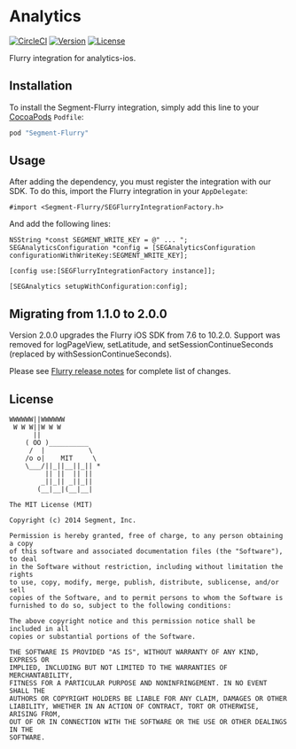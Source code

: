 # Analytics

[![CircleCI](https://circleci.com/gh/segment-integrations/analytics-ios-integration-flurry.svg?style=svg)](https://circleci.com/gh/segment-integrations/analytics-ios-integration-flurry)
[![Version](https://img.shields.io/cocoapods/v/Segment-Flurry.svg?style=flat)](http://cocoapods.org/pods/Segment-Flurry)
[![License](https://img.shields.io/cocoapods/l/Segment-Flurry.svg?style=flat)](http://cocoapods.org/pods/Segment-Flurry)

Flurry integration for analytics-ios.

## Installation

To install the Segment-Flurry integration, simply add this line to your [CocoaPods](http://cocoapods.org) `Podfile`:

```ruby
pod "Segment-Flurry"
```

## Usage

After adding the dependency, you must register the integration with our SDK.  To do this, import the Flurry integration in your `AppDelegate`:

```
#import <Segment-Flurry/SEGFlurryIntegrationFactory.h>
```

And add the following lines:

```
NSString *const SEGMENT_WRITE_KEY = @" ... ";
SEGAnalyticsConfiguration *config = [SEGAnalyticsConfiguration configurationWithWriteKey:SEGMENT_WRITE_KEY];

[config use:[SEGFlurryIntegrationFactory instance]];

[SEGAnalytics setupWithConfiguration:config];

```

## Migrating from 1.1.0 to 2.0.0
Version 2.0.0 upgrades the Flurry iOS SDK from 7.6 to 10.2.0. Support was removed for logPageView, setLatitude, and setSessionContinueSeconds (replaced by withSessionContinueSeconds). 

Please see [Flurry release notes](https://developer.yahoo.com/flurry/docs/releasenotes/ios/#version-10-2-0-1-08-2020) for complete list of changes.


## License

```
WWWWWW||WWWWWW
 W W W||W W W
      ||
    ( OO )__________
     /  |           \
    /o o|    MIT     \
    \___/||_||__||_|| *
         || ||  || ||
        _||_|| _||_||
       (__|__|(__|__|

The MIT License (MIT)

Copyright (c) 2014 Segment, Inc.

Permission is hereby granted, free of charge, to any person obtaining a copy
of this software and associated documentation files (the "Software"), to deal
in the Software without restriction, including without limitation the rights
to use, copy, modify, merge, publish, distribute, sublicense, and/or sell
copies of the Software, and to permit persons to whom the Software is
furnished to do so, subject to the following conditions:

The above copyright notice and this permission notice shall be included in all
copies or substantial portions of the Software.

THE SOFTWARE IS PROVIDED "AS IS", WITHOUT WARRANTY OF ANY KIND, EXPRESS OR
IMPLIED, INCLUDING BUT NOT LIMITED TO THE WARRANTIES OF MERCHANTABILITY,
FITNESS FOR A PARTICULAR PURPOSE AND NONINFRINGEMENT. IN NO EVENT SHALL THE
AUTHORS OR COPYRIGHT HOLDERS BE LIABLE FOR ANY CLAIM, DAMAGES OR OTHER
LIABILITY, WHETHER IN AN ACTION OF CONTRACT, TORT OR OTHERWISE, ARISING FROM,
OUT OF OR IN CONNECTION WITH THE SOFTWARE OR THE USE OR OTHER DEALINGS IN THE
SOFTWARE.
```
